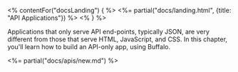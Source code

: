 <% contentFor("docsLanding") { %>
  <%= partial("docs/landing.html", {title: "API Applications"}) %>
<% } %>

Applications that only serve API end-points, typically JSON, are very different from those that serve HTML, JavaScript, and CSS. In this chapter, you'll learn how to build an API-only app, using Buffalo.

<%= partial("docs/apis/new.md") %>
